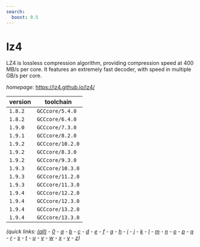 ```yaml
---
search:
  boost: 0.5
---
```

# lz4

LZ4 is lossless compression algorithm, providing compression speed at 400 MB/s per core.   It features an extremely fast decoder, with speed in multiple GB/s per core.

*homepage*: <https://lz4.github.io/lz4/>

version | toolchain
--------|----------
``1.8.2`` | ``GCCcore/5.4.0``
``1.8.2`` | ``GCCcore/6.4.0``
``1.9.0`` | ``GCCcore/7.3.0``
``1.9.1`` | ``GCCcore/8.2.0``
``1.9.2`` | ``GCCcore/10.2.0``
``1.9.2`` | ``GCCcore/8.3.0``
``1.9.2`` | ``GCCcore/9.3.0``
``1.9.3`` | ``GCCcore/10.3.0``
``1.9.3`` | ``GCCcore/11.2.0``
``1.9.3`` | ``GCCcore/11.3.0``
``1.9.4`` | ``GCCcore/12.2.0``
``1.9.4`` | ``GCCcore/12.3.0``
``1.9.4`` | ``GCCcore/13.2.0``
``1.9.4`` | ``GCCcore/13.3.0``


*(quick links: [(all)](../index.md) - [0](../0/index.md) - [a](../a/index.md) - [b](../b/index.md) - [c](../c/index.md) - [d](../d/index.md) - [e](../e/index.md) - [f](../f/index.md) - [g](../g/index.md) - [h](../h/index.md) - [i](../i/index.md) - [j](../j/index.md) - [k](../k/index.md) - [l](../l/index.md) - [m](../m/index.md) - [n](../n/index.md) - [o](../o/index.md) - [p](../p/index.md) - [q](../q/index.md) - [r](../r/index.md) - [s](../s/index.md) - [t](../t/index.md) - [u](../u/index.md) - [v](../v/index.md) - [w](../w/index.md) - [x](../x/index.md) - [y](../y/index.md) - [z](../z/index.md))*

